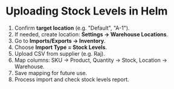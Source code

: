 # Uploading Stock Levels in Helm

1. Confirm **target location** (e.g. "Default", "A-1").
2. If needed, create location: **Settings → Warehouse Locations**.
3. Go to **Imports/Exports → Inventory**.
4. Choose **Import Type = Stock Levels**.
5. Upload CSV from supplier (e.g. Raj).
6. Map columns: SKU → Product, Quantity → Stock, Location → Warehouse.
7. Save mapping for future use.
8. Process import and check stock levels report.
